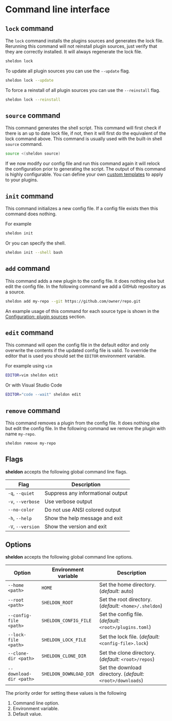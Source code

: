 # Command line interface

## `lock` command

The `lock` command installs the plugins sources and generates the lock file.
Rerunning this command will not reinstall plugin sources, just verify that they
are correctly installed. It will always regenerate the lock file.

```sh
sheldon lock
```

To update all plugin sources you can use the `--update` flag.

```sh
sheldon lock --update
```

To force a reinstall of all plugin sources you can use the `--reinstall` flag.

```sh
sheldon lock --reinstall
```

## `source` command

This command generates the shell script. This command will first check if there
is an up to date lock file, if not, then it will first do the equivalent of the
lock command above. This command is usually used with the built-in shell
`source` command.

```sh
source <(sheldon source)
```

If we now modify our config file and run this command again it will relock the
configuration prior to generating the script. The output of this command is
highly configurable. You can define your own [custom
templates](#configuration-templates) to apply to your plugins.

## `init` command

This command initializes a new config file. If a config file exists then this
command does nothing.

For example

```sh
sheldon init
```

Or you can specify the shell.

```sh
sheldon init --shell bash
```

## `add` command

This command adds a new plugin to the config file. It does nothing else but edit
the config file. In the following command we add a GitHub repository as a
source.

```sh
sheldon add my-repo --git https://github.com/owner/repo.git
```

An example usage of this command for each source type is shown in the
[Configuration: plugin sources](#configuration-plugin-sources) section.

## `edit` command

This command will open the config file in the default editor and only overwrite
the contents if the updated config file is valid. To override the editor that is
used you should set the `EDITOR` environment variable.

For example using `vim`

```sh
EDITOR=vim sheldon edit
```

Or with Visual Studio Code

```sh
EDITOR="code --wait" sheldon edit
```

## `remove` command

This command removes a plugin from the config file. It does nothing else but
edit the config file. In the following command we remove the plugin with name
`my-repo`.

```sh
sheldon remove my-repo
```

## Flags

**sheldon** accepts the following global command line flags.

| Flag              | Description                       |
| ----------------- | --------------------------------- |
| `-q`, `--quiet`   | Suppress any informational output |
| `-v`, `--verbose` | Use verbose output                |
| `--no-color`      | Do not use ANSI colored output    |
| `-h`, `--help`    | Show the help message and exit    |
| `-V`, `--version` | Show the version and exit         |

## Options

**sheldon** accepts the following global command line options.

| Option                  | Environment variable   | Description                                                 |
| ----------------------- | ---------------------- | ----------------------------------------------------------- |
| `--home <path>`         | `HOME`                 | Set the home directory. (*default:* auto)                   |
| `--root <path>`         | `SHELDON_ROOT`         | Set the root directory. (*default:* `<home>/.sheldon`)      |
| `--config-file <path>`  | `SHELDON_CONFIG_FILE`  | Set the config file. (*default:*  `<root>/plugins.toml`)    |
| `--lock-file <path>`    | `SHELDON_LOCK_FILE`    | Set the lock file. (*default:* `<config-file>.lock`)        |
| `--clone-dir <path>`    | `SHELDON_CLONE_DIR`    | Set the clone directory. (*default:* `<root>/repos`)        |
| `--download-dir <path>` | `SHELDON_DOWNLOAD_DIR` | Set the download directory. (*default:* `<root>/downloads`) |

The priority order for setting these values is the following

1. Command line option.
2. Environment variable.
3. Default value.
